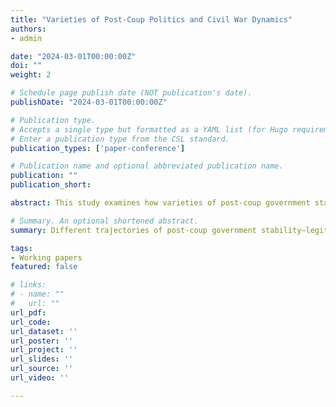 ```yaml
---
title: "Varieties of Post-Coup Politics and Civil War Dynamics"
authors:
- admin

date: "2024-03-01T00:00:00Z"
doi: ""
weight: 2

# Schedule page publish date (NOT publication's date).
publishDate: "2024-03-01T00:00:00Z"

# Publication type.
# Accepts a single type but formatted as a YAML list (for Hugo requirements).
# Enter a publication type from the CSL standard.
publication_types: ['paper-conference']

# Publication name and optional abbreviated publication name.
publication: ""
publication_short: 

abstract: This study examines how varieties of post-coup government stability shape the dynamics of civil wars. Post-coup trajectories of government vary widely, and these differences are especially consequential in countries already experiencing civil conflict. In such contexts, coup attempts can either exacerbate violence or open opportunities for peace. Nevertheless, existing studies on political stability often focus on single observable outcomes—such as regime change, leader survival, or violence—without accounting for the latent dynamics that produce them. Drawing on original measures of post-coup government stability, derived from a broad set of political, economic, and conflict indicators, the analysis distinguishes among stability achieved through legitimacy-building, stability enforced through repression, and continued instability. Using cross-national monthly data on coup-affected countries engaged in civil war, the study evaluates the effects of these trajectories of government stability on conflict severity, conflict management, and resolution outcomes. The findings show that legitimacy-building after coups significantly increases the likelihood of peace agreements and reduces conflict severity by mitigating various components of commitment problems, whereas other trajectories have little effect or may even worsen conflict dynamics. This study underscores the importance of not only _whether_ stability is restored after coups, but also _how_ it is restored: for long-term peace, peacebuilding efforts should prioritize rebuilding government stability through legitimacy-building. The findings also advance our understanding of commitment problems by revealing their varied intensities across different political contexts and by identifying specific mechanisms through which they can be resolved.

# Summary. An optional shortened abstract.
summary: Different trajectories of post-coup government stability—legitimacy-building, repression, or continued instability—shape civil war dynamics, with legitimacy-building reducing conflict severity and fostering peace while other trajectories have little or adverse effects.

tags:
- Working papers
featured: false

# links:
# - name: ""
#   url: ""
url_pdf:  
url_code: 
url_dataset: ''
url_poster: ''
url_project: ''
url_slides: ''
url_source: ''
url_video: ''

---
```

